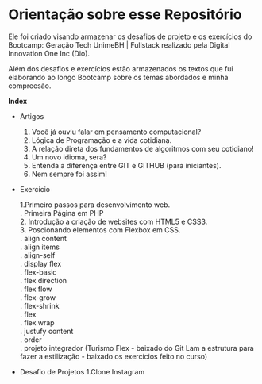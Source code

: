 # Orientação sobre esse Repositório

Ele foi criado visando armazenar os desafios de projeto e os exercícios do Bootcamp: Geração Tech UnimeBH | Fullstack realizado pela Digital Innovation One Inc (Dio).

Além dos desafios e exercícios estão armazenados os textos que fui elaborando ao longo Bootcamp sobre os temas abordados e minha compreesão. 

**Index**

- Artigos<p>
    1.  Você já ouviu falar em pensamento computacional?
    2. Lógica de Programação e a vida cotidiana.
    3. A relação direta dos fundamentos de algoritmos com seu cotidiano!
    4. Um novo idioma, sera?
    5. Entenda a diferença entre GIT e GITHUB (para iniciantes).
    6. Nem sempre foi assim!

- Exercício<p>
    1.Primeiro passos para desenvolvimento web. <br>
        . Primeira Página em PHP <br>
    2. Introdução a criação de websites com HTML5 e CSS3. <br>
    3. Poscionando elementos com Flexbox em CSS. <br>
        . align content <br>
        . align items <br>
        . align-self <br>
        . display flex <br>
        . flex-basic <br>
        . flex direction <br>
        . flex flow <br>
        . flex-grow <br>
        . flex-shrink <br>
        . flex <br>
        . flex wrap <br>
        . justufy content <br>
        . order <br>
        . projeto integrador (Turismo Flex - baixado do Git Lam a estrutura para fazer a estilização - baixado os exercícios feito no curso)

    

- Desafio de Projetos
    1.Clone Instagram